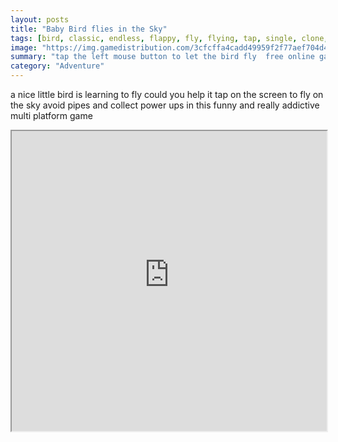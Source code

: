 ```yaml
---
layout: posts
title: "Baby Bird flies in the Sky"
tags: [bird, classic, endless, flappy, fly, flying, tap, single, clone, free, online, games, oyna, game, free, games, play, play, games]
image: "https://img.gamedistribution.com/3cfcffa4cadd49959f2f77aef704d4bf.jpg"
summary: "tap the left mouse button to let the bird fly  free online games oyna game free games play play games"
category: "Adventure"
---
```


a nice little bird is learning to fly could you help it tap on the screen to fly on the sky avoid pipes and collect power ups in this funny and really addictive multi platform game

<iframe width="100%" height="480px;" src="https://html5.gamedistribution.com/3cfcffa4cadd49959f2f77aef704d4bf/"></iframe>